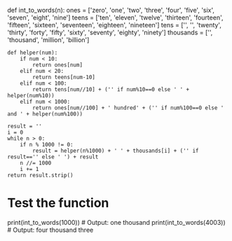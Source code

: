 def int_to_words(n):
    ones = ['zero', 'one', 'two', 'three', 'four', 'five', 'six', 'seven', 'eight', 'nine']
    teens = ['ten', 'eleven', 'twelve', 'thirteen', 'fourteen', 'fifteen', 'sixteen', 'seventeen', 'eighteen', 'nineteen']
    tens = ['', '', 'twenty', 'thirty', 'forty', 'fifty', 'sixty', 'seventy', 'eighty', 'ninety']
    thousands = ['', 'thousand', 'million', 'billion']

    def helper(num):
        if num < 10:
            return ones[num]
        elif num < 20:
            return teens[num-10]
        elif num < 100:
            return tens[num//10] + ('' if num%10==0 else ' ' + helper(num%10))
        elif num < 1000:
            return ones[num//100] + ' hundred' + ('' if num%100==0 else ' and ' + helper(num%100))

    result = ''
    i = 0
    while n > 0:
        if n % 1000 != 0:
            result = helper(n%1000) + ' ' + thousands[i] + ('' if result=='' else ' ') + result
        n //= 1000
        i += 1
    return result.strip()

# Test the function
print(int_to_words(1000))  # Output: one thousand
print(int_to_words(4003))  # Output: four thousand three
